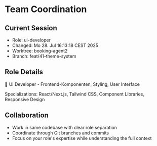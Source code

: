 # Team Coordination

## Current Session
- Role: ui-developer
- Changed: Mo 28. Jul 16:13:18 CEST 2025
- Worktree: booking-agent2
- Branch: feat/41-theme-system

## Role Details
🎨 UI Developer - Frontend-Komponenten, Styling, User Interface

Specializations: React/Next.js, Tailwind CSS, Component Libraries, Responsive Design

## Collaboration
- Work in same codebase with clear role separation
- Coordinate through Git branches and commits
- Focus on your role's expertise while understanding the full context
